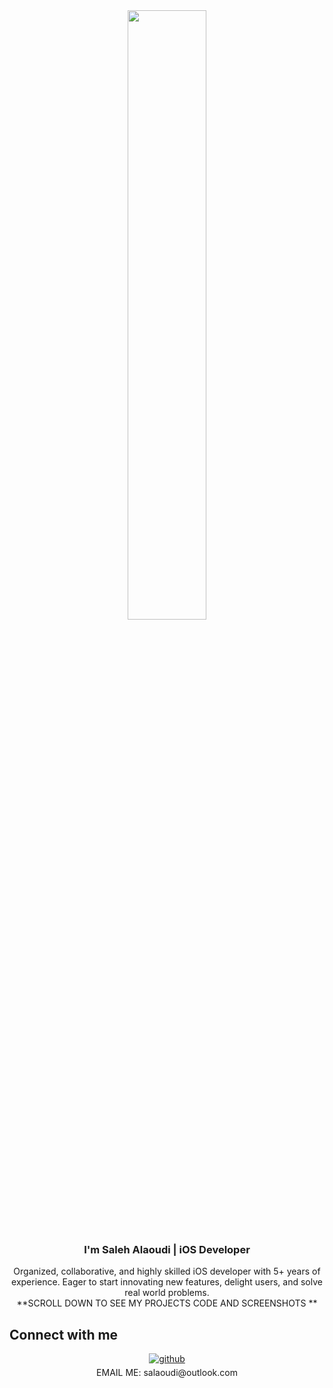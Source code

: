 <div align="center">
<img src="https://rishavanand.github.io/static/images/greetings.gif" align="center" style="width: 50%" /> 
</div>  
  

### <div align="center">I'm Saleh Alaoudi | iOS Developer </div>  
  

<div align="center">  Organized, collaborative, and highly skilled iOS developer with 5+ years of  
experience. Eager to start innovating new features, delight users,
and solve real world problems.
</div>

  
 <div align="center">
**SCROLL DOWN TO SEE MY PROJECTS CODE AND SCREENSHOTS ** 
</div>


## Connect with me  
<div align="center">
<a href="https://github.com/salaoudi" target="_blank">
<img src=https://img.shields.io/badge/github-%2324292e.svg?&style=for-the-badge&logo=github&logoColor=white alt=github style="margin-bottom: 5px;" />
</a>  
</div>  
 <div align="center">
  EMAIL ME: salaoudi@outlook.com
</div>


